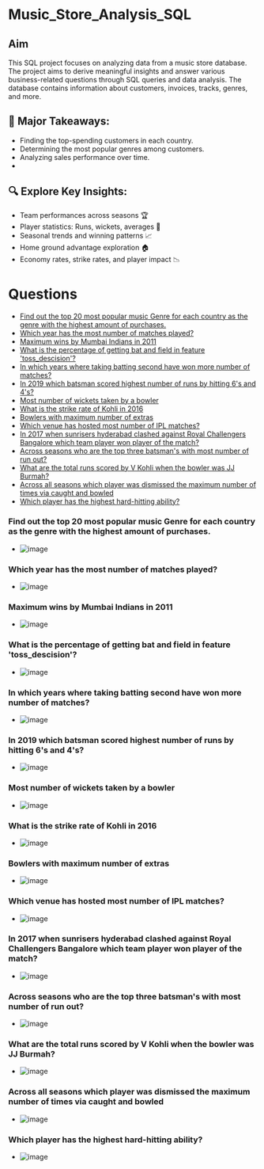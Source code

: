 # Music_Store_Analysis_SQL

## Aim
This SQL project focuses on analyzing data from a music store database. The project aims to derive meaningful insights and answer various business-related questions through SQL queries and data analysis. The database contains information about customers, invoices, tracks, genres, and more.

## 🚀 Major Takeaways:

- Finding the top-spending customers in each country.
- Determining the most popular genres among customers.
- Analyzing sales performance over time.
- 
## 🔍 Explore Key Insights:

- Team performances across seasons 🏆
- Player statistics: Runs, wickets, averages 🏏
- Seasonal trends and winning patterns 📈
- Home ground advantage exploration 🏠
- Economy rates, strike rates, and player impact 📉
# Questions
- [Find out the top 20 most popular music Genre for each country as the genre with the highest amount of purchases.](#one)
- [Which year has the most number of matches played?](#two)
- [Maximum wins by Mumbai Indians in 2011](#three)
- [What is the percentage of getting bat and field in feature 'toss_descision'?](#four)
- [In which years where taking batting second have won more number of matches?](#five)
- [In 2019 which batsman scored highest number of runs by hitting 6's and 4's?](#six)
- [Most number of wickets taken by a bowler](#seven)
- [What is the strike rate of Kohli in 2016](#eight)
- [Bowlers with maximum number of extras](#nine)
- [Which venue has hosted most number of IPL matches?](#ten)
- [In 2017 when sunrisers hyderabad clashed against Royal Challengers Bangalore which team player won player of the match?](#eleven)
- [Across seasons who are the top three batsman's with most number of run out?](#twelve)
- [What are the total runs scored by V Kohli when the bowler was JJ Burmah?](#thirteen)
- [Across all seasons which player was dismissed the maximum number of times via caught and bowled](#fourteen)
- [Which player has the highest hard-hitting ability?](#fifteen)


### Find out the top 20 most popular music Genre for each country as the genre with the highest amount of purchases. <a id='one'></a>
- ![image](https://github.com/UdayKadiyala19/Music-Store-Analysis-SQL/assets/142983782/d3b736c9-d565-42fe-a3f5-7bd13d236688)



### <a id='two'>Which year has the most number of matches played?</a>
- ![image](https://github.com/sathishvanga/IPL_Analysis_SQL/assets/92833519/a67b03b0-0a3a-4238-80ee-636ee9cafc31)


### <a id='three'> Maximum wins by Mumbai Indians in 2011</a>
- ![image](https://github.com/sathishvanga/IPL_Analysis_SQL/assets/92833519/510ce2ea-2ba1-4865-9b72-af33390f5899)


### <a id='four'> What is the percentage of getting bat and field in feature 'toss_descision'?</a>
- ![image](https://github.com/sathishvanga/IPL_Analysis_SQL/assets/92833519/32237e1d-7d96-40f1-8b20-5f4f3bea92bf)


### <a id='five'> In which years where taking batting second have won more number of matches?</a>
- ![image](https://github.com/sathishvanga/IPL_Analysis_SQL/assets/92833519/9ae8a434-9f52-4e2f-a7ba-ff85d35e5140)


### <a id='six'> In 2019 which batsman scored highest number of runs by hitting 6's and 4's?</a>
- ![image](https://github.com/sathishvanga/IPL_Analysis_SQL/assets/92833519/c17f9a22-7030-473d-b3b8-3cea8acf3eee)


### <a id='seven'> Most number of wickets taken by a bowler</a>
- ![image](https://github.com/sathishvanga/IPL_Analysis_SQL/assets/92833519/de627fdd-b5a3-43ca-9119-f70cec47500b)


### <a id='eight'> What is the strike rate of Kohli in 2016</a>
- ![image](https://github.com/sathishvanga/IPL_Analysis_SQL/assets/92833519/28da4098-7893-4c4c-85e9-b2f28b7179c7)

### <a id='nine'> Bowlers with maximum number of extras</a>
- ![image](https://github.com/sathishvanga/IPL_Analysis_SQL/assets/92833519/d85dd9ff-67b7-45a0-9465-cca8f57c454b)

### <a id='ten'> Which venue has hosted most number of IPL matches?</a>
- ![image](https://github.com/sathishvanga/IPL_Analysis_SQL/assets/92833519/6f5378ad-f637-4bf8-b03a-8406f0f3eee5)

### <a id='eleven'> In 2017 when sunrisers hyderabad clashed against Royal Challengers Bangalore which team player won player of the match?</a>
- ![image](https://github.com/sathishvanga/IPL_Analysis_SQL/assets/92833519/07be7458-98cf-4ec0-90bc-e7385ca3cc21)


### <a id='twelve'> Across seasons who are the top three batsman's with most number of run out?</a>
- ![image](https://github.com/sathishvanga/IPL_Analysis_SQL/assets/92833519/2d3897db-549a-4866-811a-ef5495c4604c)

### <a id='thirteen'> What are the total runs scored by V Kohli when the bowler was JJ Burmah?</a>
- ![image](https://github.com/sathishvanga/IPL_Analysis_SQL/assets/92833519/ca32a382-882b-4aee-93dd-305d948d62e0)

### <a id='fourteen'> Across all seasons which player was dismissed the maximum number of times via caught and bowled</a>
- ![image](https://github.com/sathishvanga/IPL_Analysis_SQL/assets/92833519/4023a770-ba0b-4845-9e28-75c14541fcf3)


### <a id='fifteen'> Which player has the highest hard-hitting ability? </a> 
- ![image](https://github.com/sathishvanga/IPL_Analysis_SQL/assets/92833519/78add728-a216-4fe8-a473-7469213e8773)
